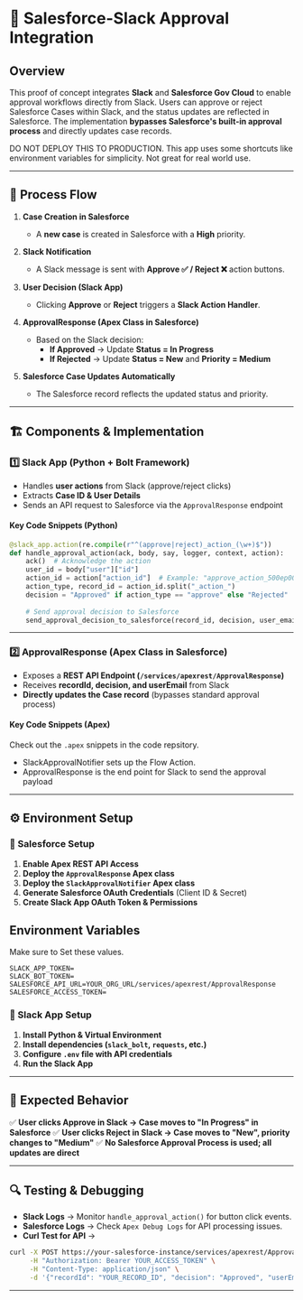 # 🚀 Salesforce-Slack Approval Integration

## Overview
This proof of concept integrates **Slack** and **Salesforce Gov Cloud** to enable approval workflows directly from Slack. Users can approve or reject Salesforce Cases within Slack, and the status updates are reflected in Salesforce. The implementation **bypasses Salesforce's built-in approval process** and directly updates case records.

DO NOT DEPLOY THIS TO PRODUCTION. This app uses some shortcuts like environment variables for simplicity. Not great for real world use. 

---

## 🔄 Process Flow
1. **Case Creation in Salesforce**
   - A **new case** is created in Salesforce with a **High** priority.

2. **Slack Notification**
   - A Slack message is sent with **Approve ✅ / Reject ❌** action buttons.

3. **User Decision (Slack App)**
   - Clicking **Approve** or **Reject** triggers a **Slack Action Handler**.

4. **ApprovalResponse (Apex Class in Salesforce)**
   - Based on the Slack decision:
     - **If Approved** → Update **Status = In Progress**
     - **If Rejected** → Update **Status = New** and **Priority = Medium**

5. **Salesforce Case Updates Automatically**
   - The Salesforce record reflects the updated status and priority.

---

## 🏗️ Components & Implementation

### **1️⃣ Slack App (Python + Bolt Framework)**
- Handles **user actions** from Slack (approve/reject clicks)
- Extracts **Case ID & User Details**
- Sends an API request to Salesforce via the `ApprovalResponse` endpoint

#### **Key Code Snippets (Python)**
```python
@slack_app.action(re.compile(r"^(approve|reject)_action_(\w+)$"))
def handle_approval_action(ack, body, say, logger, context, action):
    ack()  # Acknowledge the action
    user_id = body["user"]["id"]
    action_id = action["action_id"]  # Example: "approve_action_500ep0000024aVHAAY"
    action_type, record_id = action_id.split("_action_")
    decision = "Approved" if action_type == "approve" else "Rejected"
    
    # Send approval decision to Salesforce
    send_approval_decision_to_salesforce(record_id, decision, user_email)
```

---

### **2️⃣ ApprovalResponse (Apex Class in Salesforce)**
- Exposes a **REST API Endpoint (`/services/apexrest/ApprovalResponse`)**
- Receives **recordId, decision, and userEmail** from Slack
- **Directly updates the Case record** (bypasses standard approval process)

#### **Key Code Snippets (Apex)**
Check out the `.apex` snippets in the code repsitory. 
- SlackApprovalNotifier sets up the Flow Action.
- ApprovalResponse is the end point for Slack to send the approval payload

---

## ⚙️ Environment Setup
### **🔹 Salesforce Setup**
1. **Enable Apex REST API Access**
2. **Deploy the `ApprovalResponse` Apex class**
3. **Deploy the `SlackApprovalNotifier` Apex class**
4. **Generate Salesforce OAuth Credentials** (Client ID & Secret)
5. **Create Slack App OAuth Token & Permissions**

## Environment Variables
Make sure to Set these values. 
```
SLACK_APP_TOKEN=
SLACK_BOT_TOKEN=
SALESFORCE_API_URL=YOUR_ORG_URL/services/apexrest/ApprovalResponse
SALESFORCE_ACCESS_TOKEN=
```

### **🔹 Slack App Setup**
1. **Install Python & Virtual Environment**
2. **Install dependencies (`slack_bolt`, `requests`, etc.)**
3. **Configure `.env` file with API credentials**
4. **Run the Slack App**

---

## 🎯 Expected Behavior
✅ **User clicks Approve in Slack → Case moves to "In Progress" in Salesforce**
✅ **User clicks Reject in Slack → Case moves to "New", priority changes to "Medium"**
✅ **No Salesforce Approval Process is used; all updates are direct**

---

## 🔍 Testing & Debugging
- **Slack Logs** → Monitor `handle_approval_action()` for button click events.
- **Salesforce Logs** → Check `Apex Debug Logs` for API processing issues.
- **Curl Test for API** →
```sh
curl -X POST https://your-salesforce-instance/services/apexrest/ApprovalResponse \
     -H "Authorization: Bearer YOUR_ACCESS_TOKEN" \
     -H "Content-Type: application/json" \
     -d '{"recordId": "YOUR_RECORD_ID", "decision": "Approved", "userEmail": "user@example.com"}'
```

---

